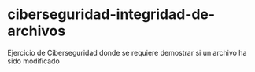 # ciberseguridad-integridad-de-archivos
Ejercicio de Ciberseguridad donde se requiere demostrar si un archivo ha sido modificado

